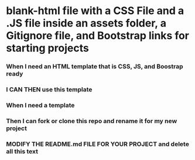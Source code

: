 # blank-html file with a CSS File and a .JS file inside an assets folder, a  Gitignore file, and Bootstrap links for starting projects

 ### When I need an HTML template  that is CSS, JS, and Boostrap ready
 ### I CAN THEN use this template

### When I need a template
### Then I can fork or clone this repo and rename it for my new project


### MODIFY THE README.md FILE FOR YOUR PROJECT and delete all this text
